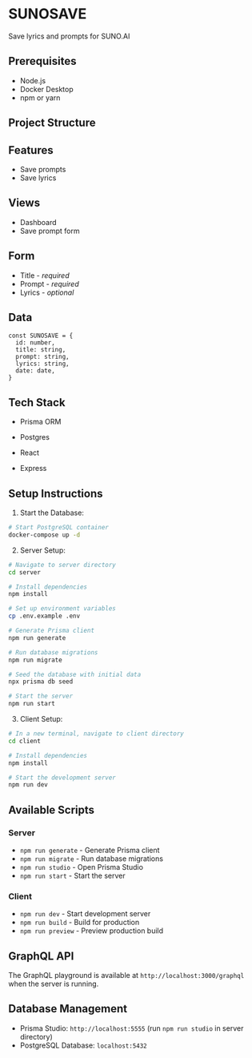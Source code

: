# SUNOSAVE

Save lyrics and prompts for SUNO.AI

## Prerequisites

- Node.js
- Docker Desktop
- npm or yarn

## Project Structure

## Features

- Save prompts
- Save lyrics

## Views

- Dashboard
- Save prompt form

## Form

- Title - _required_
- Prompt - _required_
- Lyrics - _optional_

## Data

```
const SUNOSAVE = {
  id: number,
  title: string,
  prompt: string,
  lyrics: string,
  date: date,
}
```

## Tech Stack

- Prisma ORM
- Postgres

- React
- Express

## Setup Instructions

1. Start the Database:

```bash
# Start PostgreSQL container
docker-compose up -d
```

2. Server Setup:

```bash
# Navigate to server directory
cd server

# Install dependencies
npm install

# Set up environment variables
cp .env.example .env

# Generate Prisma client
npm run generate

# Run database migrations
npm run migrate

# Seed the database with initial data
npx prisma db seed

# Start the server
npm run start
```

3. Client Setup:

```bash
# In a new terminal, navigate to client directory
cd client

# Install dependencies
npm install

# Start the development server
npm run dev
```

## Available Scripts

### Server

- `npm run generate` - Generate Prisma client
- `npm run migrate` - Run database migrations
- `npm run studio` - Open Prisma Studio
- `npm run start` - Start the server

### Client

- `npm run dev` - Start development server
- `npm run build` - Build for production
- `npm run preview` - Preview production build

## GraphQL API

The GraphQL playground is available at `http://localhost:3000/graphql` when the server is running.

## Database Management

- Prisma Studio: `http://localhost:5555` (run `npm run studio` in server directory)
- PostgreSQL Database: `localhost:5432`
